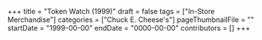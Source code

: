 +++
title = "Token Watch (1999)"
draft = false
tags = ["In-Store Merchandise"]
categories = ["Chuck E. Cheese's"]
pageThumbnailFile = ""
startDate = "1999-00-00"
endDate = "0000-00-00"
contributors = []
+++
